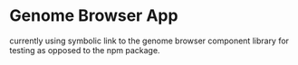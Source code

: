 # Genome Browser App

currently using symbolic link to the genome browser component library for testing as opposed to the npm package.
